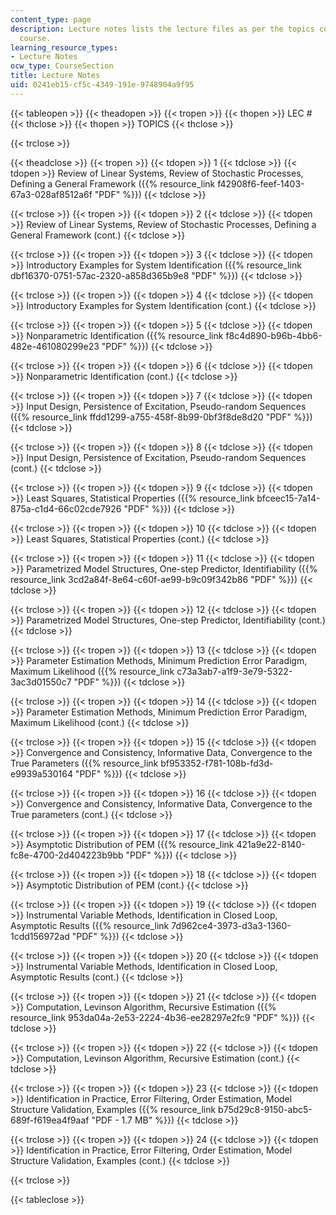 ```yaml
---
content_type: page
description: Lecture notes lists the lecture files as per the topics covered in the
  course.
learning_resource_types:
- Lecture Notes
ocw_type: CourseSection
title: Lecture Notes
uid: 0241eb15-cf5c-4349-191e-9748904a9f95
---
```


{{< tableopen >}}
{{< theadopen >}}
{{< tropen >}}
{{< thopen >}}
LEC #
{{< thclose >}}
{{< thopen >}}
TOPICS
{{< thclose >}}

{{< trclose >}}

{{< theadclose >}}
{{< tropen >}}
{{< tdopen >}}
1
{{< tdclose >}}
{{< tdopen >}}
Review of Linear Systems, Review of Stochastic Processes, Defining a General Framework ({{% resource_link f42908f6-feef-1403-67a3-028af8512a6f "PDF" %}})
{{< tdclose >}}

{{< trclose >}}
{{< tropen >}}
{{< tdopen >}}
2
{{< tdclose >}}
{{< tdopen >}}
Review of Linear Systems, Review of Stochastic Processes, Defining a General Framework (cont.)
{{< tdclose >}}

{{< trclose >}}
{{< tropen >}}
{{< tdopen >}}
3
{{< tdclose >}}
{{< tdopen >}}
Introductory Examples for System Identification ({{% resource_link dbf16370-0751-57ac-2320-a858d365b9e8 "PDF" %}})
{{< tdclose >}}

{{< trclose >}}
{{< tropen >}}
{{< tdopen >}}
4
{{< tdclose >}}
{{< tdopen >}}
Introductory Examples for System Identification (cont.)
{{< tdclose >}}

{{< trclose >}}
{{< tropen >}}
{{< tdopen >}}
5
{{< tdclose >}}
{{< tdopen >}}
Nonparametric Identification ({{% resource_link f8c4d890-b96b-4bb6-482e-461080299e23 "PDF" %}})
{{< tdclose >}}

{{< trclose >}}
{{< tropen >}}
{{< tdopen >}}
6
{{< tdclose >}}
{{< tdopen >}}
Nonparametric Identification (cont.)
{{< tdclose >}}

{{< trclose >}}
{{< tropen >}}
{{< tdopen >}}
7
{{< tdclose >}}
{{< tdopen >}}
Input Design, Persistence of Excitation, Pseudo-random Sequences ({{% resource_link ffdd1299-a755-458f-8b99-0bf3f8de8d20 "PDF" %}})
{{< tdclose >}}

{{< trclose >}}
{{< tropen >}}
{{< tdopen >}}
8
{{< tdclose >}}
{{< tdopen >}}
Input Design, Persistence of Excitation, Pseudo-random Sequences (cont.)
{{< tdclose >}}

{{< trclose >}}
{{< tropen >}}
{{< tdopen >}}
9
{{< tdclose >}}
{{< tdopen >}}
Least Squares, Statistical Properties ({{% resource_link bfceec15-7a14-875a-c1d4-66c02cde7926 "PDF" %}})
{{< tdclose >}}

{{< trclose >}}
{{< tropen >}}
{{< tdopen >}}
10
{{< tdclose >}}
{{< tdopen >}}
Least Squares, Statistical Properties (cont.)
{{< tdclose >}}

{{< trclose >}}
{{< tropen >}}
{{< tdopen >}}
11
{{< tdclose >}}
{{< tdopen >}}
Parametrized Model Structures, One-step Predictor, Identifiability ({{% resource_link 3cd2a84f-8e64-c60f-ae99-b9c09f342b86 "PDF" %}})
{{< tdclose >}}

{{< trclose >}}
{{< tropen >}}
{{< tdopen >}}
12
{{< tdclose >}}
{{< tdopen >}}
Parametrized Model Structures, One-step Predictor, Identifiability (cont.)
{{< tdclose >}}

{{< trclose >}}
{{< tropen >}}
{{< tdopen >}}
13
{{< tdclose >}}
{{< tdopen >}}
Parameter Estimation Methods, Minimum Prediction Error Paradigm, Maximum Likelihood ({{% resource_link c73a3ab7-a1f9-3e79-5322-3ac3d01550c7 "PDF" %}})
{{< tdclose >}}

{{< trclose >}}
{{< tropen >}}
{{< tdopen >}}
14
{{< tdclose >}}
{{< tdopen >}}
Parameter Estimation Methods, Minimum Prediction Error Paradigm, Maximum Likelihood (cont.)
{{< tdclose >}}

{{< trclose >}}
{{< tropen >}}
{{< tdopen >}}
15
{{< tdclose >}}
{{< tdopen >}}
Convergence and Consistency, Informative Data, Convergence to the True Parameters ({{% resource_link bf953352-f781-108b-fd3d-e9939a530164 "PDF" %}})
{{< tdclose >}}

{{< trclose >}}
{{< tropen >}}
{{< tdopen >}}
16
{{< tdclose >}}
{{< tdopen >}}
Convergence and Consistency, Informative Data, Convergence to the True parameters (cont.)
{{< tdclose >}}

{{< trclose >}}
{{< tropen >}}
{{< tdopen >}}
17
{{< tdclose >}}
{{< tdopen >}}
Asymptotic Distribution of PEM ({{% resource_link 421a9e22-8140-fc8e-4700-2d404223b9bb "PDF" %}})
{{< tdclose >}}

{{< trclose >}}
{{< tropen >}}
{{< tdopen >}}
18
{{< tdclose >}}
{{< tdopen >}}
Asymptotic Distribution of PEM (cont.)
{{< tdclose >}}

{{< trclose >}}
{{< tropen >}}
{{< tdopen >}}
19
{{< tdclose >}}
{{< tdopen >}}
Instrumental Variable Methods, Identification in Closed Loop, Asymptotic Results ({{% resource_link 7d962ce4-3973-d3a3-1360-1cdd156972ad "PDF" %}})
{{< tdclose >}}

{{< trclose >}}
{{< tropen >}}
{{< tdopen >}}
20
{{< tdclose >}}
{{< tdopen >}}
Instrumental Variable Methods, Identification in Closed Loop, Asymptotic Results (cont.)
{{< tdclose >}}

{{< trclose >}}
{{< tropen >}}
{{< tdopen >}}
21
{{< tdclose >}}
{{< tdopen >}}
Computation, Levinson Algorithm, Recursive Estimation ({{% resource_link 953da04a-2e53-2224-4b36-ee28297e2fc9 "PDF" %}})
{{< tdclose >}}

{{< trclose >}}
{{< tropen >}}
{{< tdopen >}}
22
{{< tdclose >}}
{{< tdopen >}}
Computation, Levinson Algorithm, Recursive Estimation (cont.)
{{< tdclose >}}

{{< trclose >}}
{{< tropen >}}
{{< tdopen >}}
23
{{< tdclose >}}
{{< tdopen >}}
Identification in Practice, Error Filtering, Order Estimation, Model Structure Validation, Examples ({{% resource_link b75d29c8-9150-abc5-689f-f619ea4f9aaf "PDF - 1.7 MB" %}})
{{< tdclose >}}

{{< trclose >}}
{{< tropen >}}
{{< tdopen >}}
24
{{< tdclose >}}
{{< tdopen >}}
Identification in Practice, Error Filtering, Order Estimation, Model Structure Validation, Examples (cont.)
{{< tdclose >}}

{{< trclose >}}

{{< tableclose >}}